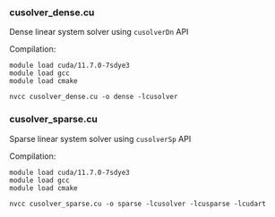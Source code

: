 ### cusolver_dense.cu
Dense linear system solver using `cusolverDn` API

Compilation:
```
module load cuda/11.7.0-7sdye3
module load gcc
module load cmake

nvcc cusolver_dense.cu -o dense -lcusolver
```

### cusolver_sparse.cu
Sparse linear system solver using `cusolverSp` API

Compilation:
```
module load cuda/11.7.0-7sdye3
module load gcc
module load cmake

nvcc cusolver_sparse.cu -o sparse -lcusolver -lcusparse -lcudart
```